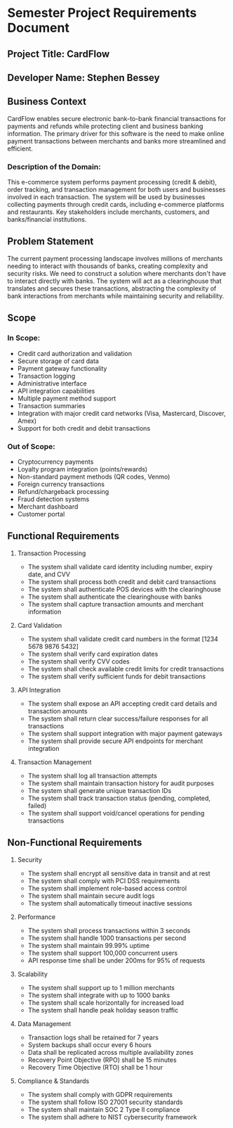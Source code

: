 # Semester Project Requirements Document

## Project Title: CardFlow
## Developer Name: Stephen Bessey

## Business Context

CardFlow enables secure electronic bank-to-bank financial transactions for payments and refunds while protecting client and business banking information. The primary driver for this software is the need to make online payment transactions between merchants and banks more streamlined and efficient.

### Description of the Domain:
This e-commerce system performs payment processing (credit & debit), order tracking, and transaction management for both users and businesses involved in each transaction. The system will be used by businesses collecting payments through credit cards, including e-commerce platforms and restaurants. Key stakeholders include merchants, customers, and banks/financial institutions.

## Problem Statement

The current payment processing landscape involves millions of merchants needing to interact with thousands of banks, creating complexity and security risks. We need to construct a solution where merchants don't have to interact directly with banks. The system will act as a clearinghouse that translates and secures these transactions, abstracting the complexity of bank interactions from merchants while maintaining security and reliability.

## Scope

### In Scope:
- Credit card authorization and validation
- Secure storage of card data
- Payment gateway functionality
- Transaction logging
- Administrative interface
- API integration capabilities
- Multiple payment method support
- Transaction summaries
- Integration with major credit card networks (Visa, Mastercard, Discover, Amex)
- Support for both credit and debit transactions

### Out of Scope:
- Cryptocurrency payments
- Loyalty program integration (points/rewards)
- Non-standard payment methods (QR codes, Venmo)
- Foreign currency transactions
- Refund/chargeback processing
- Fraud detection systems
- Merchant dashboard
- Customer portal

## Functional Requirements

1. Transaction Processing
   - The system shall validate card identity including number, expiry date, and CVV
   - The system shall process both credit and debit card transactions
   - The system shall authenticate POS devices with the clearinghouse
   - The system shall authenticate the clearinghouse with banks
   - The system shall capture transaction amounts and merchant information

2. Card Validation
   - The system shall validate credit card numbers in the format [1234 5678 9876 5432]
   - The system shall verify card expiration dates
   - The system shall verify CVV codes
   - The system shall check available credit limits for credit transactions
   - The system shall verify sufficient funds for debit transactions

3. API Integration
   - The system shall expose an API accepting credit card details and transaction amounts
   - The system shall return clear success/failure responses for all transactions
   - The system shall support integration with major payment gateways
   - The system shall provide secure API endpoints for merchant integration

4. Transaction Management
   - The system shall log all transaction attempts
   - The system shall maintain transaction history for audit purposes
   - The system shall generate unique transaction IDs
   - The system shall track transaction status (pending, completed, failed)
   - The system shall support void/cancel operations for pending transactions

## Non-Functional Requirements

1. Security
   - The system shall encrypt all sensitive data in transit and at rest
   - The system shall comply with PCI DSS requirements
   - The system shall implement role-based access control
   - The system shall maintain secure audit logs
   - The system shall automatically timeout inactive sessions

2. Performance
   - The system shall process transactions within 3 seconds
   - The system shall handle 1000 transactions per second
   - The system shall maintain 99.99% uptime
   - The system shall support 100,000 concurrent users
   - API response time shall be under 200ms for 95% of requests

3. Scalability
   - The system shall support up to 1 million merchants
   - The system shall integrate with up to 1000 banks
   - The system shall scale horizontally for increased load
   - The system shall handle peak holiday season traffic

4. Data Management
   - Transaction logs shall be retained for 7 years
   - System backups shall occur every 6 hours
   - Data shall be replicated across multiple availability zones
   - Recovery Point Objective (RPO) shall be 15 minutes
   - Recovery Time Objective (RTO) shall be 1 hour

5. Compliance & Standards
   - The system shall comply with GDPR requirements
   - The system shall follow ISO 27001 security standards
   - The system shall maintain SOC 2 Type II compliance
   - The system shall adhere to NIST cybersecurity framework
